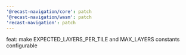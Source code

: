 ```yaml
---
'@recast-navigation/core': patch
'@recast-navigation/wasm': patch
'recast-navigation': patch
---
```


feat: make EXPECTED_LAYERS_PER_TILE and MAX_LAYERS constants configurable

